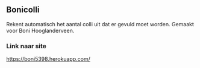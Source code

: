 ## Bonicolli

Rekent automatisch het aantal colli uit dat er gevuld moet worden. 
Gemaakt voor Boni Hooglanderveen.

### Link naar site
https://boni5398.herokuapp.com/
